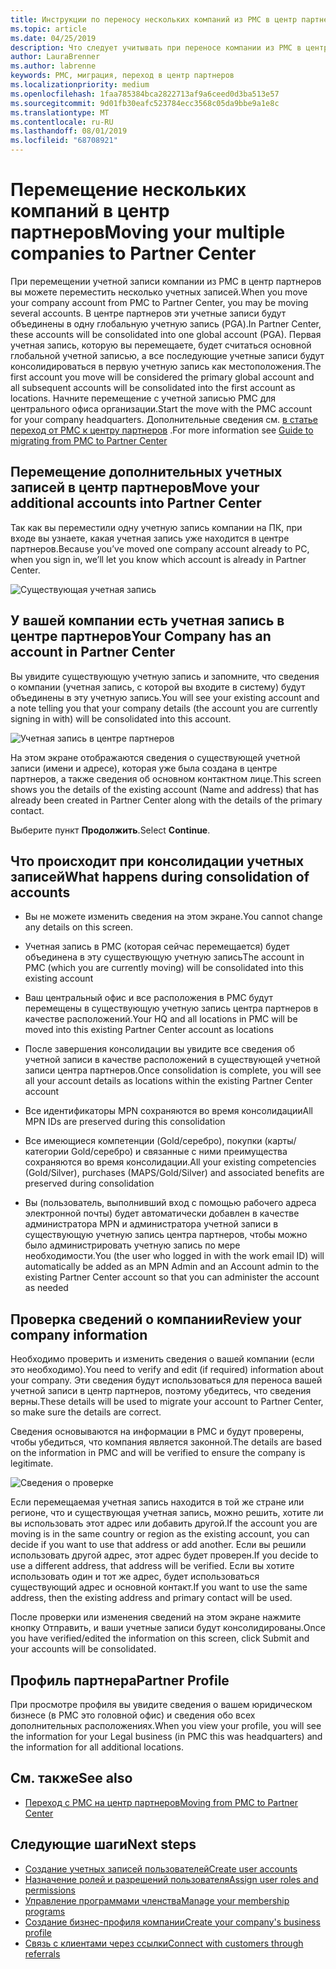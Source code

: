 ```yaml
---
title: Инструкции по переносу нескольких компаний из PMC в центр партнеров | Центр партнеров
ms.topic: article
ms.date: 04/25/2019
description: Что следует учитывать при переносе компании из PMC в центр партнеров
author: LauraBrenner
ms.author: labrenne
keywords: PMC, миграция, переход в центр партнеров
ms.localizationpriority: medium
ms.openlocfilehash: 1faa785384bca2822713af9a6ceed0d3ba513e57
ms.sourcegitcommit: 9d01fb30eafc523784ecc3568c05da9bbe9a1e8c
ms.translationtype: MT
ms.contentlocale: ru-RU
ms.lasthandoff: 08/01/2019
ms.locfileid: "68708921"
---
```

# <a name="moving-your-multiple-companies-to-partner-center"></a><span data-ttu-id="e5d07-104">Перемещение нескольких компаний в центр партнеров</span><span class="sxs-lookup"><span data-stu-id="e5d07-104">Moving your multiple companies to Partner Center</span></span>

<span data-ttu-id="e5d07-105">При перемещении учетной записи компании из PMC в центр партнеров вы можете переместить несколько учетных записей.</span><span class="sxs-lookup"><span data-stu-id="e5d07-105">When you move your company account from PMC to Partner Center, you may be moving several accounts.</span></span> <span data-ttu-id="e5d07-106">В центре партнеров эти учетные записи будут объединены в одну глобальную учетную запись (PGA).</span><span class="sxs-lookup"><span data-stu-id="e5d07-106">In Partner Center, these accounts will be consolidated into one global account (PGA).</span></span> <span data-ttu-id="e5d07-107">Первая учетная запись, которую вы перемещаете, будет считаться основной глобальной учетной записью, а все последующие учетные записи будут консолидироваться в первую учетную запись как местоположения.</span><span class="sxs-lookup"><span data-stu-id="e5d07-107">The first account you move will be considered the primary global account and all subsequent accounts will be consolidated into the first account as locations.</span></span> <span data-ttu-id="e5d07-108">Начните перемещение с учетной записью PMC для центрального офиса организации.</span><span class="sxs-lookup"><span data-stu-id="e5d07-108">Start the move with the PMC account for your company headquarters.</span></span> <span data-ttu-id="e5d07-109">Дополнительные сведения см. [в статье переход от PMC к центру партнеров](guide-to-migration.md) .</span><span class="sxs-lookup"><span data-stu-id="e5d07-109">For more information see [Guide to migrating from PMC to Partner Center](guide-to-migration.md)</span></span>

## <a name="move-your-additional-accounts-into-partner-center"></a><span data-ttu-id="e5d07-110">Перемещение дополнительных учетных записей в центр партнеров</span><span class="sxs-lookup"><span data-stu-id="e5d07-110">Move your additional accounts into Partner Center</span></span> 

<span data-ttu-id="e5d07-111">Так как вы переместили одну учетную запись компании на ПК, при входе вы узнаете, какая учетная запись уже находится в центре партнеров.</span><span class="sxs-lookup"><span data-stu-id="e5d07-111">Because you’ve moved one company account already to PC, when you sign in, we’ll let you know which account is already in Partner Center.</span></span>

![Существующая учетная запись](images/migration/accountwithus.png)

## <a name="your-company-has-an-account-in-partner-center"></a><span data-ttu-id="e5d07-113">У вашей компании есть учетная запись в центре партнеров</span><span class="sxs-lookup"><span data-stu-id="e5d07-113">Your Company has an account in Partner Center</span></span>

<span data-ttu-id="e5d07-114">Вы увидите существующую учетную запись и запомните, что сведения о компании (учетная запись, с которой вы входите в систему) будут объединены в эту учетную запись.</span><span class="sxs-lookup"><span data-stu-id="e5d07-114">You will see your existing account and a note telling you that your company details (the account you are currently signing in with) will be consolidated into this account.</span></span>

![Учетная запись в центре партнеров](images/migration/existingaccount2.png)

<span data-ttu-id="e5d07-116">На этом экране отображаются сведения о существующей учетной записи (имени и адресе), которая уже была создана в центре партнеров, а также сведения об основном контактном лице.</span><span class="sxs-lookup"><span data-stu-id="e5d07-116">This screen shows you the details of the existing account (Name and address) that has already been created in Partner Center along with the details of the primary contact.</span></span> 

<span data-ttu-id="e5d07-117">Выберите пункт **Продолжить**.</span><span class="sxs-lookup"><span data-stu-id="e5d07-117">Select **Continue**.</span></span>

## <a name="what-happens-during-consolidation-of-accounts"></a><span data-ttu-id="e5d07-118">Что происходит при консолидации учетных записей</span><span class="sxs-lookup"><span data-stu-id="e5d07-118">What happens during consolidation of accounts</span></span>

- <span data-ttu-id="e5d07-119">Вы не можете изменить сведения на этом экране.</span><span class="sxs-lookup"><span data-stu-id="e5d07-119">You cannot change any details on this screen.</span></span> 

- <span data-ttu-id="e5d07-120">Учетная запись в PMC (которая сейчас перемещается) будет объединена в эту существующую учетную запись</span><span class="sxs-lookup"><span data-stu-id="e5d07-120">The account in PMC (which you are currently moving) will be consolidated into this existing account</span></span> 

- <span data-ttu-id="e5d07-121">Ваш центральный офис и все расположения в PMC будут перемещены в существующую учетную запись центра партнеров в качестве расположений.</span><span class="sxs-lookup"><span data-stu-id="e5d07-121">Your HQ and all locations in PMC will be moved into this existing Partner Center account as locations</span></span>

- <span data-ttu-id="e5d07-122">После завершения консолидации вы увидите все сведения об учетной записи в качестве расположений в существующей учетной записи центра партнеров.</span><span class="sxs-lookup"><span data-stu-id="e5d07-122">Once consolidation is complete, you will see all your account details as locations within the existing Partner Center account</span></span> 

- <span data-ttu-id="e5d07-123">Все идентификаторы MPN сохраняются во время консолидации</span><span class="sxs-lookup"><span data-stu-id="e5d07-123">All MPN IDs are preserved during this consolidation</span></span>

- <span data-ttu-id="e5d07-124">Все имеющиеся компетенции (Gold/серебро), покупки (карты/категории Gold/серебро) и связанные с ними преимущества сохраняются во время консолидации.</span><span class="sxs-lookup"><span data-stu-id="e5d07-124">All your existing competencies (Gold/Silver), purchases (MAPS/Gold/Silver) and associated benefits are preserved during consolidation</span></span>

- <span data-ttu-id="e5d07-125">Вы (пользователь, выполнивший вход с помощью рабочего адреса электронной почты) будет автоматически добавлен в качестве администратора MPN и администратора учетной записи в существующую учетную запись центра партнеров, чтобы можно было администрировать учетную запись по мере необходимости.</span><span class="sxs-lookup"><span data-stu-id="e5d07-125">You (the user who logged in with the work email ID) will automatically be added as an MPN Admin and an Account admin to the existing Partner Center account so that you can administer the account as needed</span></span> 


## <a name="review-your-company-information"></a><span data-ttu-id="e5d07-126">Проверка сведений о компании</span><span class="sxs-lookup"><span data-stu-id="e5d07-126">Review your company information</span></span>

<span data-ttu-id="e5d07-127">Необходимо проверить и изменить сведения о вашей компании (если это необходимо).</span><span class="sxs-lookup"><span data-stu-id="e5d07-127">You need to verify and edit (if required) information about your company.</span></span> <span data-ttu-id="e5d07-128">Эти сведения будут использоваться для переноса вашей учетной записи в центр партнеров, поэтому убедитесь, что сведения верны.</span><span class="sxs-lookup"><span data-stu-id="e5d07-128">These details will be used to migrate your account to Partner Center, so make sure the details are correct.</span></span> 

<span data-ttu-id="e5d07-129">Сведения основываются на информации в PMC и будут проверены, чтобы убедиться, что компания является законной.</span><span class="sxs-lookup"><span data-stu-id="e5d07-129">The details are based on the information in PMC and will be verified to ensure the company is legitimate.</span></span> 

![Сведения о проверке](images/migration/review.png)

<span data-ttu-id="e5d07-131">Если перемещаемая учетная запись находится в той же стране или регионе, что и существующая учетная запись, можно решить, хотите ли вы использовать этот адрес или добавить другой.</span><span class="sxs-lookup"><span data-stu-id="e5d07-131">If the account you are moving is in the same country or region as the existing account, you can decide if you want to use that address or add another.</span></span> <span data-ttu-id="e5d07-132">Если вы решили использовать другой адрес, этот адрес будет проверен.</span><span class="sxs-lookup"><span data-stu-id="e5d07-132">If you decide to use a different address, that address will be verified.</span></span> <span data-ttu-id="e5d07-133">Если вы хотите использовать один и тот же адрес, будет использоваться существующий адрес и основной контакт.</span><span class="sxs-lookup"><span data-stu-id="e5d07-133">If you want to use the same address, then the existing address and primary contact will be used.</span></span>

<span data-ttu-id="e5d07-134">После проверки или изменения сведений на этом экране нажмите кнопку Отправить, и ваши учетные записи будут консолидированы.</span><span class="sxs-lookup"><span data-stu-id="e5d07-134">Once you have verified/edited the information on this screen, click Submit and your accounts will be consolidated.</span></span>

## <a name="partner-profile"></a><span data-ttu-id="e5d07-135">Профиль партнера</span><span class="sxs-lookup"><span data-stu-id="e5d07-135">Partner Profile</span></span>

<span data-ttu-id="e5d07-136">При просмотре профиля вы увидите сведения о вашем юридическом бизнесе (в PMC это головной офис) и сведения обо всех дополнительных расположениях.</span><span class="sxs-lookup"><span data-stu-id="e5d07-136">When you view your profile, you will see the information for your Legal business (in PMC this was headquarters) and the information for all additional locations.</span></span>

## <a name="see-also"></a><span data-ttu-id="e5d07-137">См. также</span><span class="sxs-lookup"><span data-stu-id="e5d07-137">See also</span></span>

- [<span data-ttu-id="e5d07-138">Переход с PMC на центр партнеров</span><span class="sxs-lookup"><span data-stu-id="e5d07-138">Moving from PMC to Partner Center</span></span>](move-pmc-pc-map.md)

## <a name="next-steps"></a><span data-ttu-id="e5d07-139">Следующие шаги</span><span class="sxs-lookup"><span data-stu-id="e5d07-139">Next steps</span></span>

- [<span data-ttu-id="e5d07-140">Создание учетных записей пользователей</span><span class="sxs-lookup"><span data-stu-id="e5d07-140">Create user accounts </span></span>](create-user-accounts-and-set-permissions.md)
- [<span data-ttu-id="e5d07-141">Назначение ролей и разрешений пользователя</span><span class="sxs-lookup"><span data-stu-id="e5d07-141">Assign user roles and permissions</span></span>](permissions-overview.md)
- [<span data-ttu-id="e5d07-142">Управление программами членства</span><span class="sxs-lookup"><span data-stu-id="e5d07-142">Manage your membership programs</span></span>](renew-mpn-offers.md)
- [<span data-ttu-id="e5d07-143">Создание бизнес-профиля компании</span><span class="sxs-lookup"><span data-stu-id="e5d07-143">Create your company's business profile</span></span>](create-a-marketing-profile.md)
- [<span data-ttu-id="e5d07-144">Связь с клиентами через ссылки</span><span class="sxs-lookup"><span data-stu-id="e5d07-144">Connect with customers through referrals</span></span>](responding-to-referrals.md)
